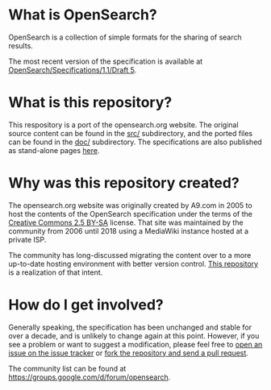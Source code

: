 # What is OpenSearch?

OpenSearch is a collection of simple formats for the sharing of search results.

The most recent version of the specification is available at [OpenSearch/Specifications/1.1/Draft 5](src/OpenSearch/Specifications/1.1/Draft%205).

# What is this repository?

This respository is a port of the opensearch.org website. The original source content can be found in the [src/](src/) subdirectory, and the ported files can be found in the [doc/](doc/) subdirectory. The specifications are also published as stand-alone pages [here](https://dewitt.github.io/opensearch/).


# Why was this repository created?

The opensearch.org website was originally created by A9.com in 2005 to host the contents of the OpenSearch specification under the terms of the [Creative Commons 2.5 BY-SA](http://creativecommons.org/licenses/by-sa/2.5/) license. That site was maintained by the community from 2006 until 2018 using a MediaWiki instance hosted at a private ISP. 

The community has long-discussed migrating the content over to a more up-to-date hosting environment with better version control. [This repository](https://github.com/dewitt/opensearch) is a realization of that intent.

# How do I get involved?

Generally speaking, the specification has been unchanged and stable for over a decade, and is unlikely to change again at this point. However, if you see a problem or want to suggest a modification, please feel free to [open an issue on the issue tracker](https://github.com/dewitt/opensearch/issues) or [fork the repository and send a pull request](https://help.github.com/articles/creating-a-pull-request-from-a-fork/).


The community list can be found at https://groups.google.com/d/forum/opensearch.